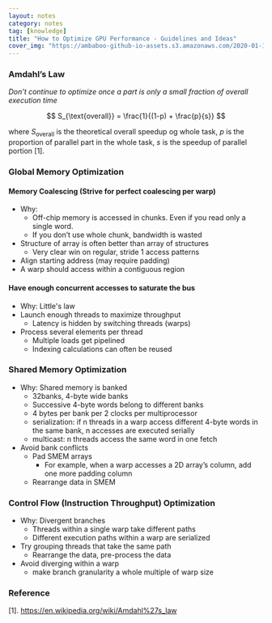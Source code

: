 ```yaml
---
layout: notes
category: notes
tag: [knowledge]
title: "How to Optimize GPU Performance - Guidelines and Ideas"
cover_img: "https://ambaboo-github-io-assets.s3.amazonaws.com/2020-01-15-GPU-optimization-idea-cover.jpg"
---
```


### Amdahl’s Law

_Don’t continue to optimize once a part is only a small fraction of overall execution time_

$$
S_{\text{overall}} = \frac{1}{(1-p) + \frac{p}{s}}
$$

where $S_{\text{overall}}$ is the theoretical overall speedup og whole task, $p$ is the proportion of parallel part in the whole task, $s$ is the speedup of parallel portion [1].

### Global Memory Optimization

#### Memory Coalescing (Strive for perfect coalescing per warp)
- Why: 
    - Off-chip memory is accessed in chunks. Even if you read only a single word.
    - If you don’t use whole chunk, bandwidth is wasted
- Structure of array is often better than array of structures
    - Very clear win on regular, stride 1 access patterns
- Align starting address (may require padding)
- A warp should access within a contiguous region

#### Have enough concurrent accesses to saturate the bus
- Why: Little's law
- Launch enough threads to maximize throughput
    - Latency is hidden by switching threads (warps)
- Process several elements per thread
    - Multiple loads get pipelined
    - Indexing calculations can often be reused

### Shared Memory Optimization

- Why: Shared memory is banked
    - 32banks, 4-byte wide banks
    - Successive 4-byte words belong to different banks
    - 4 bytes per bank per 2 clocks per multiprocessor
    - serialization: if n threads in a warp access different 4-byte words in the same bank, n accesses are executed serially
    - multicast: n threads access the same word in one fetch
- Avoid bank conflicts
    - Pad SMEM arrays
        - For example, when a warp accesses a 2D array’s column, add one more padding column
    - Rearrange data in SMEM

### Control Flow (Instruction Throughput) Optimization

- Why: Divergent branches
    - Threads within a single warp take different paths
    - Different execution paths within a warp are serialized
- Try grouping threads that take the same path
    - Rearrange the data, pre-process the data
- Avoid diverging within a warp
    - make branch granularity a whole multiple of warp size


### Reference
[1]. <https://en.wikipedia.org/wiki/Amdahl%27s_law>